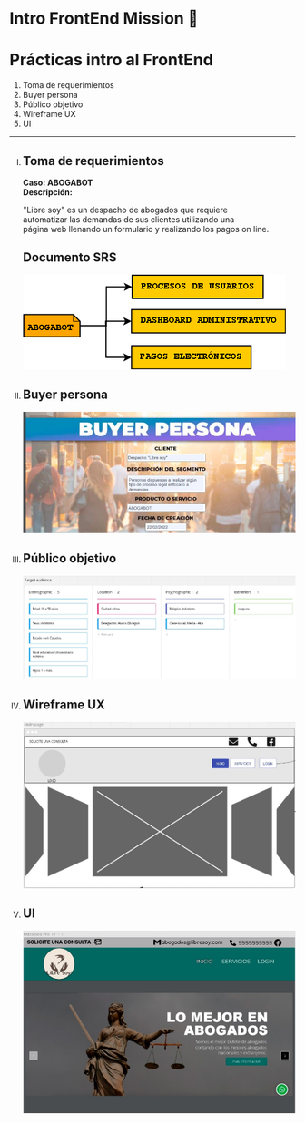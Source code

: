 # Intro FrontEnd Mission 🚀

<!DOCTYPE html>
<html lang="en">
<head>
    <meta charset="UTF-8">
    <meta http-equiv="X-UA-Compatible" content="IE=edge">
    <meta name="viewport" content="width=device-width, initial-scale=1.0">
    
</head>
<body>
    <h1>Prácticas intro al FrontEnd</h1>
    <ol>
        <li>Toma de requerimientos</li>
        <li>Buyer persona</li>
        <li>Público objetivo</li>
        <li>Wireframe UX</li>
        <li>UI</li>
    </ol>
    <hr>
    <ol type="I">
        <li><h2>Toma de requerimientos</h2></li>
            <b>Caso: ABOGABOT</b><br>
            <b>Descripción:</b>
            <p>"Libre soy" es un despacho de abogados que requiere <br>
                automatizar las demandas de sus clientes utilizando una <br>
                página web llenando un formulario y realizando los pagos on line.
            </p>
            <h2>Documento SRS</h2>
            <a href="https://innovaccion-my.sharepoint.com/:w:/g/personal/launchx00117_innovaccion_mx/EdIbTXsFUvNCsHjGKnQJwtgBcHAOyV4KApY5TlzpBZ6w2A?e=LgA5n8"
                target="_blank">
            <img src="https://github.com/MarcosSilvaG/Intro-FrontEnd-Mission/blob/main/images/1.%20SRS.png?raw=true" 
            alt="Diagrama SRS" title="Clic en la imagen para ir al documento">
            </a>
        <li><h2>Buyer persona</h2></li>
                <a href="https://innovaccion-my.sharepoint.com/:b:/g/personal/launchx00117_innovaccion_mx/ESX_L4FfXhVOgJVo-BXp0JkBnDSve21pX9vHWOFm5F62ZQ?e=ZRCgFa"
                target="_blank">
                <img src="https://github.com/MarcosSilvaG/Intro-FrontEnd-Mission/blob/main/images/2.%20Buyer%20persona.jpg?raw=true" 
                alt="Buyer persona" title="Clic en la imagen para ir al documento">
                </a>
        <li><h2>Público objetivo</h2></li>
                <a href="https://miro.com/app/board/uXjVOItbDss=/?invite_link_id=624015500780"
                target="_blank">
                <img src="https://github.com/MarcosSilvaG/Intro-FrontEnd-Mission/blob/main/images/3.%20Publico%20objetivo.jpg?raw=true" 
                alt="Buyer persona" title="Clic en la imagen para ir al documento">
                </a>
        <li><h2>Wireframe UX</h2></li>
                <a href="https://miro.com/app/board/uXjVOIs9_n8=/?invite_link_id=326251722974 "
                target="_blank">
                <img src="https://github.com/MarcosSilvaG/Intro-FrontEnd-Mission/blob/main/images/4.%20Wireframe_ABOGABOT.jpg?raw=true" 
                alt="Buyer persona" title="Clic en la imagen para ir al documento">
                </a>
        <li><h2>UI</h2></li>
                <a href="https://www.figma.com/file/l6V56uBS8jqacULCYroZ8O/ABOGABOT-UI?node-id=0%3A1"
                target="_blank">
                <img src="https://github.com/MarcosSilvaG/Intro-FrontEnd-Mission/blob/main/images/5.%20UI_ABOGABOT.jpg?raw=true" 
                alt="Buyer persona" title="Clic en la imagen para ir al documento">
                </a>
    </ol>
</body>
</html>
